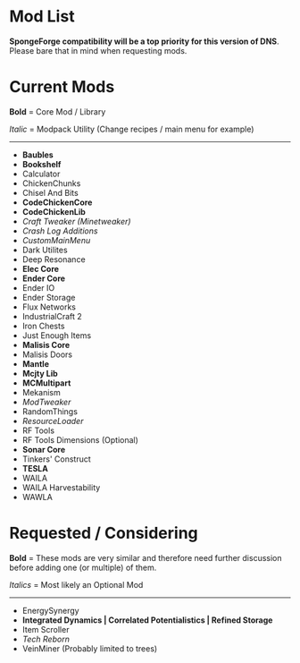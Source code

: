 # Mod List
**SpongeForge compatibility will be a top priority for this version of DNS**. Please bare that in mind when requesting mods.

# Current Mods
**Bold** = Core Mod / Library

*Italic* = Modpack Utility (Change recipes / main menu for example)

<hr>

* **Baubles**
* **Bookshelf**
* Calculator
* ChickenChunks
* Chisel And Bits
* **CodeChickenCore**
* **CodeChickenLib**
* *Craft Tweaker (Minetweaker)*
* *Crash Log Additions*
* *CustomMainMenu*
* Dark Utilites
* Deep Resonance
* **Elec Core**
* **Ender Core**
* Ender IO
* Ender Storage
* Flux Networks
* IndustrialCraft 2
* Iron Chests
* Just Enough Items
* **Malisis Core**
* Malisis Doors
* **Mantle**
* **Mcjty Lib**
* **MCMultipart**
* Mekanism
* *ModTweaker*
* RandomThings
* *ResourceLoader*
* RF Tools
* RF Tools Dimensions (Optional)
* **Sonar Core**
* Tinkers' Construct
* **TESLA**
* WAILA
* WAILA Harvestability
* WAWLA

# Requested / Considering

**Bold** = These mods are very similar and therefore need further discussion before adding one (or multiple) of them.

*Italics* = Most likely an Optional Mod

<hr>

* EnergySynergy
* **Integrated Dynamics | Correlated Potentialistics | Refined Storage**
* Item Scroller
* *Tech Reborn*
* VeinMiner (Probably limited to trees)
